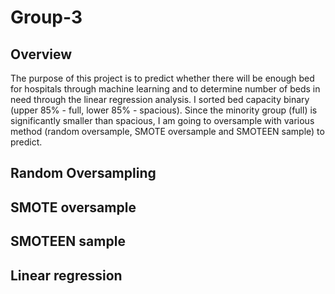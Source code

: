 # Group-3

## Overview
The purpose of this project is to predict whether there will be enough bed for hospitals through machine learning and to determine number of beds in need through the linear regression analysis. 
I sorted bed capacity binary (upper 85% - full, lower 85% - spacious). 
Since the minority group (full) is significantly smaller than spacious, I am going to oversample with various method (random oversample, SMOTE oversample and SMOTEEN sample) to predict. 

## Random Oversampling 
## SMOTE oversample
## SMOTEEN sample
## Linear regression 
